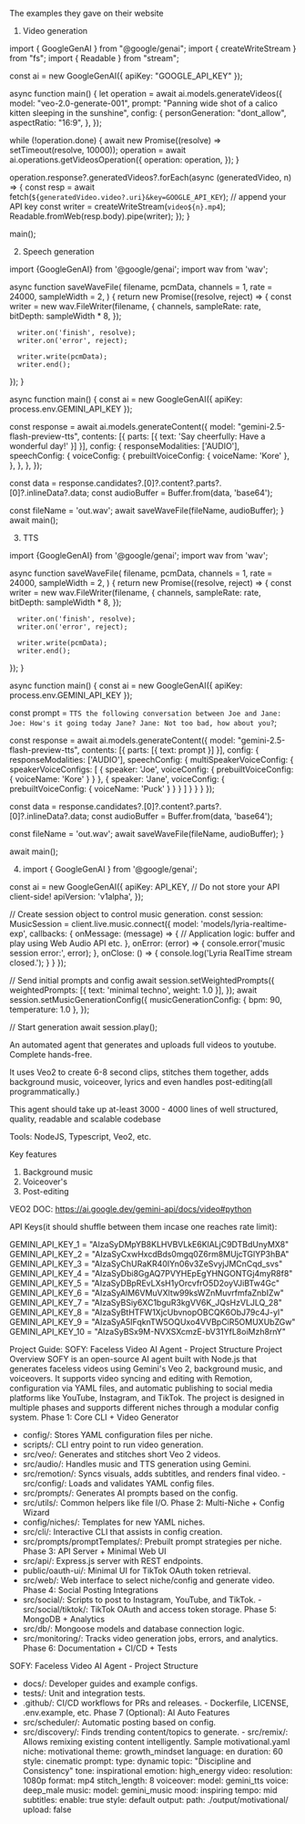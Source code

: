 The examples they gave on their website

1. Video generation

import { GoogleGenAI } from "@google/genai";
import { createWriteStream } from "fs";
import { Readable } from "stream";

const ai = new GoogleGenAI({ apiKey: "GOOGLE_API_KEY" });

async function main() {
  let operation = await ai.models.generateVideos({
    model: "veo-2.0-generate-001",
    prompt: "Panning wide shot of a calico kitten sleeping in the sunshine",
    config: {
      personGeneration: "dont_allow",
      aspectRatio: "16:9",
    },
  });

  while (!operation.done) {
    await new Promise((resolve) => setTimeout(resolve, 10000));
    operation = await ai.operations.getVideosOperation({
      operation: operation,
    });
  }

  operation.response?.generatedVideos?.forEach(async (generatedVideo, n) => {
    const resp = await fetch(`${generatedVideo.video?.uri}&key=GOOGLE_API_KEY`); // append your API key
    const writer = createWriteStream(`video${n}.mp4`);
    Readable.fromWeb(resp.body).pipe(writer);
  });
}

main();

2. Speech generation

import {GoogleGenAI} from '@google/genai';
import wav from 'wav';

async function saveWaveFile(
   filename,
   pcmData,
   channels = 1,
   rate = 24000,
   sampleWidth = 2,
) {
   return new Promise((resolve, reject) => {
      const writer = new wav.FileWriter(filename, {
            channels,
            sampleRate: rate,
            bitDepth: sampleWidth * 8,
      });

      writer.on('finish', resolve);
      writer.on('error', reject);

      writer.write(pcmData);
      writer.end();
   });
}

async function main() {
   const ai = new GoogleGenAI({ apiKey: process.env.GEMINI_API_KEY });

   const response = await ai.models.generateContent({
      model: "gemini-2.5-flash-preview-tts",
      contents: [{ parts: [{ text: 'Say cheerfully: Have a wonderful day!' }] }],
      config: {
            responseModalities: ['AUDIO'],
            speechConfig: {
               voiceConfig: {
                  prebuiltVoiceConfig: { voiceName: 'Kore' },
               },
            },
      },
   });

   const data = response.candidates?.[0]?.content?.parts?.[0]?.inlineData?.data;
   const audioBuffer = Buffer.from(data, 'base64');

   const fileName = 'out.wav';
   await saveWaveFile(fileName, audioBuffer);
}
await main();

3. TTS

import {GoogleGenAI} from '@google/genai';
import wav from 'wav';

async function saveWaveFile(
   filename,
   pcmData,
   channels = 1,
   rate = 24000,
   sampleWidth = 2,
) {
   return new Promise((resolve, reject) => {
      const writer = new wav.FileWriter(filename, {
            channels,
            sampleRate: rate,
            bitDepth: sampleWidth * 8,
      });

      writer.on('finish', resolve);
      writer.on('error', reject);

      writer.write(pcmData);
      writer.end();
   });
}

async function main() {
   const ai = new GoogleGenAI({ apiKey: process.env.GEMINI_API_KEY });

   const prompt = `TTS the following conversation between Joe and Jane:
         Joe: How's it going today Jane?
         Jane: Not too bad, how about you?`;

   const response = await ai.models.generateContent({
      model: "gemini-2.5-flash-preview-tts",
      contents: [{ parts: [{ text: prompt }] }],
      config: {
            responseModalities: ['AUDIO'],
            speechConfig: {
               multiSpeakerVoiceConfig: {
                  speakerVoiceConfigs: [
                        {
                           speaker: 'Joe',
                           voiceConfig: {
                              prebuiltVoiceConfig: { voiceName: 'Kore' }
                           }
                        },
                        {
                           speaker: 'Jane',
                           voiceConfig: {
                              prebuiltVoiceConfig: { voiceName: 'Puck' }
                           }
                        }
                  ]
               }
            }
      }
   });

   const data = response.candidates?.[0]?.content?.parts?.[0]?.inlineData?.data;
   const audioBuffer = Buffer.from(data, 'base64');

   const fileName = 'out.wav';
   await saveWaveFile(fileName, audioBuffer);
}

await main();

4. import { GoogleGenAI } from '@google/genai';

const ai = new GoogleGenAI({
  apiKey: API_KEY, // Do not store your API client-side!
  apiVersion: 'v1alpha',
});

// Create session object to control music generation.
const session: MusicSession = client.live.music.connect({
  model: 'models/lyria-realtime-exp',
  callbacks: {
    onMessage: (message) => {
      // Application logic: buffer and play using Web Audio API etc.
    },
    onError: (error) => {
      console.error('music session error:', error);
    },
    onClose: () => {
      console.log('Lyria RealTime stream closed.');
    }
  }
}); 

// Send initial prompts and config
await session.setWeightedPrompts({
  weightedPrompts: [{ text: 'minimal techno', weight: 1.0 }],
});
await session.setMusicGenerationConfig({
  musicGenerationConfig: { bpm: 90, temperature: 1.0 },
});

// Start generation
await session.play();

An automated agent that generates and uploads full videos to youtube. Complete hands-free.

It uses Veo2 to create 6-8 second clips, stitches them together, adds background music, voiceover, lyrics and even handles post-editing(all programmatically.)

This agent should take up at-least 3000 - 4000 lines of well structured, quality, readable and scalable codebase

Tools: NodeJS, Typescript, Veo2, etc.

Key features
1. Background music
2. Voiceover's
3. Post-editing

VEO2 DOC: https://ai.google.dev/gemini-api/docs/video#python

API Keys(it should shuffle between them incase one reaches rate limit):

GEMINI_API_KEY_1 = "AIzaSyDMpYB8KLHVBVLkE6KlALjC9DTBdUnyMX8"
GEMINI_API_KEY_2 = "AIzaSyCxwHxcdBds0mgq0Z6rm8MUjcTGlYP3hBA"
GEMINI_API_KEY_3 = "AIzaSyChURaKR40IYn06v3ZeSvyjJMCnCqd_svs"
GEMINI_API_KEY_4 = "AIzaSyDbi8GgAQ7PVYHEpEgYHNGONTGj4myR8f8"
GEMINI_API_KEY_5 = "AIzaSyDBpREvLXsH1yOrcvfrO5D2oyVJiBTw4Gc"
GEMINI_API_KEY_6 = "AIzaSyAlM6VMuVXltw99ksWZnMuvrfmfaZnbIZw"
GEMINI_API_KEY_7 = "AIzaSyBSiy6XC1bguR3kgVV6K_JQsHzVLJLQ_28"
GEMINI_API_KEY_8 = "AIzaSyBtHTFW1XjcUbvnopOBCQK6ObJ79c4J-yI"
GEMINI_API_KEY_9 = "AIzaSyA5IFqknTW5OQUxo4VVBpCiR5OMUXUbZGw"
GEMINI_API_KEY_10 = "AIzaSyBSx9M-NVXSXcmzE-bV31YfL8oiMzh8rnY"

Project Guide:
SOFY: Faceless Video AI Agent - Project Structure
Project Overview
SOFY is an open-source AI agent built with Node.js that generates faceless videos using Gemini's Veo 2, background music, and voiceovers.
It supports video syncing and editing with Remotion, configuration via YAML files, and automatic publishing to social media platforms like YouTube, Instagram, and TikTok.
The project is designed in multiple phases and supports different niches through a modular config system.
Phase 1: Core CLI + Video Generator
- config/: Stores YAML configuration files per niche.
- scripts/: CLI entry point to run video generation.
- src/veo/: Generates and stitches short Veo 2 videos.
- src/audio/: Handles music and TTS generation using Gemini.
- src/remotion/: Syncs visuals, adds subtitles, and renders final video. - src/config/: Loads and validates YAML config files.
- src/prompts/: Generates AI prompts based on the config.
- src/utils/: Common helpers like file I/O.
Phase 2: Multi-Niche + Config Wizard
- config/niches/: Templates for new YAML niches.
- src/cli/: Interactive CLI that assists in config creation.
- src/prompts/promptTemplates/: Prebuilt prompt strategies per niche.
Phase 3: API Server + Minimal Web UI
- src/api/: Express.js server with REST endpoints.
- public/oauth-ui/: Minimal UI for TikTok OAuth token retrieval.
- src/web/: Web interface to select niche/config and generate video.
Phase 4: Social Posting Integrations
- src/social/: Scripts to post to Instagram, YouTube, and TikTok. - src/social/tiktok/: TikTok OAuth and access token storage.
Phase 5: MongoDB + Analytics
- src/db/: Mongoose models and database connection logic.
- src/monitoring/: Tracks video generation jobs, errors, and analytics.
Phase 6: Documentation + CI/CD + Tests

SOFY: Faceless Video AI Agent - Project Structure
- docs/: Developer guides and example configs.
- tests/: Unit and integration tests.
- .github/: CI/CD workflows for PRs and releases. - Dockerfile, LICENSE, .env.example, etc.
Phase 7 (Optional): AI Auto Features
- src/scheduler/: Automatic posting based on config.
- src/discovery/: Finds trending content/topics to generate. - src/remix/: Allows remixing existing content intelligently.
Sample motivational.yaml
niche: motivational theme: growth_mindset language: en
duration: 60
style: cinematic
prompt:
type: dynamic
topic: "Discipline and Consistency" tone: inspirational
emotion: high_energy
video:
resolution: 1080p format: mp4 stitch_length: 8
voiceover:
model: gemini_tts voice: deep_male
music:
model: gemini_music mood: inspiring tempo: mid
subtitles: enable: true style: default
output:
path: ./output/motivational/ upload: false